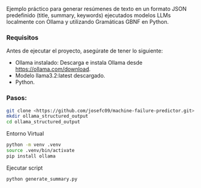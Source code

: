Ejemplo práctico para generar resúmenes de texto en un formato JSON predefinido (title, summary, keywords) ejecutados modelos LLMs localmente con Ollama y utilizando Gramáticas GBNF en Python.

### Requisitos

Antes de ejecutar el proyecto, asegúrate de tener lo siguiente:
* Ollama instalado: Descarga e instala Ollama desde https://ollama.com/download.
* Modelo llama3.2:latest descargado.
* Python.

### Pasos:

```Bash
git clone <https://github.com/josefc09/machine-failure-predictor.git>
mkdir ollama_structured_output
cd ollama_structured_output
```

Entorno Virtual

```Bash
python -m venv .venv
source .venv/bin/activate
pip install ollama
```

Ejecutar script

```Bash
python generate_summary.py
```
